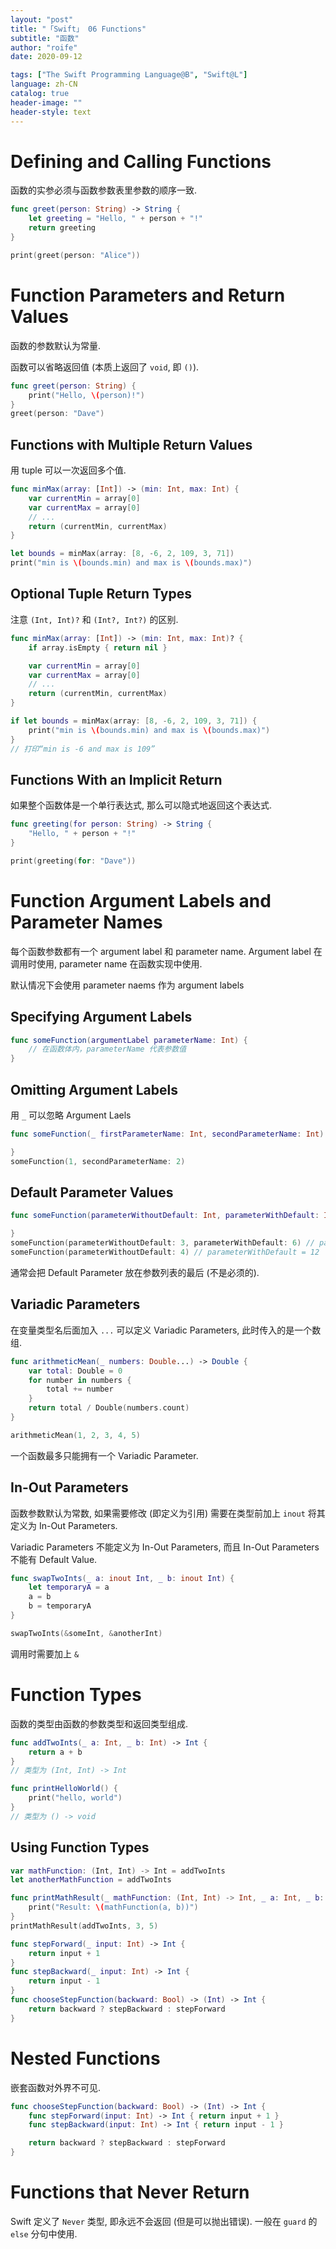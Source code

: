 ```yaml
---
layout: "post"
title: "「Swift」 06 Functions"
subtitle: "函数"
author: "roife"
date: 2020-09-12

tags: ["The Swift Programming Language@B", "Swift@L"]
language: zh-CN
catalog: true
header-image: ""
header-style: text
---
```


# Defining and Calling Functions

函数的实参必须与函数参数表里参数的顺序一致.

```swift
func greet(person: String) -> String {
    let greeting = "Hello, " + person + "!"
    return greeting
}

print(greet(person: "Alice"))
```

# Function Parameters and Return Values

函数的参数默认为常量.

函数可以省略返回值 (本质上返回了 `void`, 即 `()`).

```swift
func greet(person: String) {
    print("Hello, \(person)!")
}
greet(person: "Dave")
```

## Functions with Multiple Return Values

用 tuple 可以一次返回多个值.

```swift
func minMax(array: [Int]) -> (min: Int, max: Int) {
    var currentMin = array[0]
    var currentMax = array[0]
    // ...
    return (currentMin, currentMax)
}

let bounds = minMax(array: [8, -6, 2, 109, 3, 71])
print("min is \(bounds.min) and max is \(bounds.max)")
```

## Optional Tuple Return Types

注意 `(Int, Int)?` 和 `(Int?, Int?)` 的区别.

```swift
func minMax(array: [Int]) -> (min: Int, max: Int)? {
    if array.isEmpty { return nil }

    var currentMin = array[0]
    var currentMax = array[0]
    // ...
    return (currentMin, currentMax)
}

if let bounds = minMax(array: [8, -6, 2, 109, 3, 71]) {
    print("min is \(bounds.min) and max is \(bounds.max)")
}
// 打印“min is -6 and max is 109”
```

## Functions With an Implicit Return

如果整个函数体是一个单行表达式, 那么可以隐式地返回这个表达式.

```swift
func greeting(for person: String) -> String {
    "Hello, " + person + "!"
}

print(greeting(for: "Dave"))
```

# Function Argument Labels and Parameter Names

每个函数参数都有一个 argument label 和 parameter name. Argument label 在调用时使用, parameter name 在函数实现中使用.

默认情况下会使用 parameter naems 作为 argument labels

## Specifying Argument Labels

```swift
func someFunction(argumentLabel parameterName: Int) {
    // 在函数体内，parameterName 代表参数值
}
```

## Omitting Argument Labels

用 `_` 可以忽略 Argument Laels

```swift
func someFunction(_ firstParameterName: Int, secondParameterName: Int) {

}
someFunction(1, secondParameterName: 2)
```

## Default Parameter Values

```swift
func someFunction(parameterWithoutDefault: Int, parameterWithDefault: Int = 12) {

}
someFunction(parameterWithoutDefault: 3, parameterWithDefault: 6) // parameterWithDefault = 6
someFunction(parameterWithoutDefault: 4) // parameterWithDefault = 12
```

通常会把 Default Parameter 放在参数列表的最后 (不是必须的).

## Variadic Parameters

在变量类型名后面加入 `...` 可以定义 Variadic Parameters, 此时传入的是一个数组.

```swift
func arithmeticMean(_ numbers: Double...) -> Double {
    var total: Double = 0
    for number in numbers {
        total += number
    }
    return total / Double(numbers.count)
}

arithmeticMean(1, 2, 3, 4, 5)
```

一个函数最多只能拥有一个 Variadic Parameter.

## In-Out Parameters

函数参数默认为常数, 如果需要修改 (即定义为引用) 需要在类型前加上 `inout` 将其定义为 In-Out Parameters.

Variadic Parameters 不能定义为 In-Out Parameters, 而且 In-Out Parameters 不能有 Default Value.

```swift
func swapTwoInts(_ a: inout Int, _ b: inout Int) {
    let temporaryA = a
    a = b
    b = temporaryA
}

swapTwoInts(&someInt, &anotherInt)
```

调用时需要加上 `&`

# Function Types

函数的类型由函数的参数类型和返回类型组成.

```swift
func addTwoInts(_ a: Int, _ b: Int) -> Int {
    return a + b
}
// 类型为 (Int, Int) -> Int

func printHelloWorld() {
    print("hello, world")
}
// 类型为 () -> void
```

## Using Function Types

```swift
var mathFunction: (Int, Int) -> Int = addTwoInts
let anotherMathFunction = addTwoInts

func printMathResult(_ mathFunction: (Int, Int) -> Int, _ a: Int, _ b: Int) {
    print("Result: \(mathFunction(a, b))")
}
printMathResult(addTwoInts, 3, 5)
```

```swift
func stepForward(_ input: Int) -> Int {
    return input + 1
}
func stepBackward(_ input: Int) -> Int {
    return input - 1
}
func chooseStepFunction(backward: Bool) -> (Int) -> Int {
    return backward ? stepBackward : stepForward
}
```

# Nested Functions

嵌套函数对外界不可见.

```swift
func chooseStepFunction(backward: Bool) -> (Int) -> Int {
    func stepForward(input: Int) -> Int { return input + 1 }
    func stepBackward(input: Int) -> Int { return input - 1 }

    return backward ? stepBackward : stepForward
}
```

# Functions that Never Return

Swift 定义了 `Never` 类型, 即永远不会返回 (但是可以抛出错误).
一般在 `guard` 的 `else` 分句中使用.
